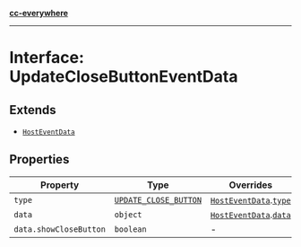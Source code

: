 [**cc-everywhere**](../../../../../index.md)

***

# Interface: UpdateCloseButtonEventData

## Extends

- [`HostEventData`](host-event-data.md)

## Properties

| Property | Type | Overrides |
| ------ | ------ | ------ |
| `type` | [`UPDATE_CLOSE_BUTTON`](../enumerations/host-event-type.md#update_close_button) | [`HostEventData`](host-event-data.md).[`type`](host-event-data.md#type) |
| `data` | `object` | [`HostEventData`](host-event-data.md).[`data`](host-event-data.md#data) |
| `data.showCloseButton` | `boolean` | - |
